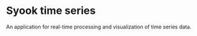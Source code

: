 # Syook time series

An application for real-time processing and visualization of time series data.
